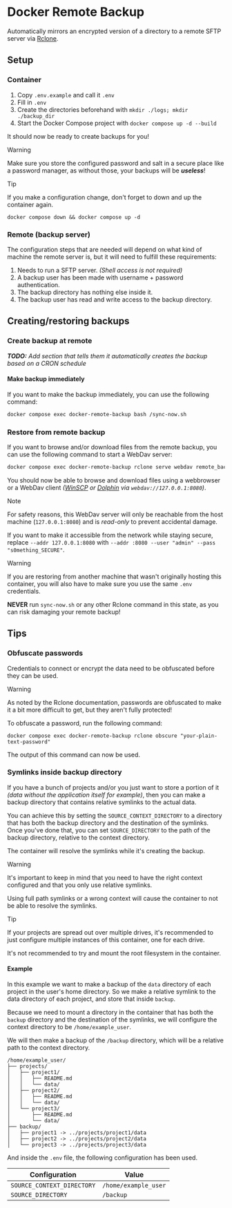 # Docker Remote Backup
Automatically mirrors an encrypted version of a directory to a remote SFTP server via [Rclone](https://rclone.org/).


## Setup
### Container
1. Copy `.env.example` and call it `.env`
2. Fill in `.env`
3. Create the directories beforehand with `mkdir ./logs; mkdir ./backup_dir`
4. Start the Docker Compose project with `docker compose up -d --build`

It should now be ready to create backups for you!

> [!WARNING]
> Make sure you store the configured password and salt in a secure place like a password manager, as without those, your backups will be ***useless***!

> [!TIP]
> If you make a configuration change, don't forget to down and up the container again.
>
> `docker compose down && docker compose up -d`


### Remote (backup server)
The configuration steps that are needed will depend on what kind of machine the remote server is, but it will need to fulfill these requirements:

1. Needs to run a SFTP server. _(Shell access is not required)_
2. A backup user has been made with username + password authentication.
3. The backup directory has nothing else inside it.
4. The backup user has read and write access to the backup directory.


## Creating/restoring backups
### Create backup at remote
***TODO:** Add section that tells them it automatically creates the backup based on a CRON schedule*

#### Make backup immediately
If you want to make the backup immediately, you can use the following command:
```bash
docker compose exec docker-remote-backup bash /sync-now.sh
```


### Restore from remote backup
If you want to browse and/or download files from the remote backup, you can use the following command to start a WebDav server:

```bash
docker compose exec docker-remote-backup rclone serve webdav remote_backup:/ --addr 127.0.0.1:8080 --read-only
```

You should now be able to browse and download files using a webbrowser or a WebDav client _([WinSCP](https://winscp.net/eng/index.php) or [Dolphin](https://apps.kde.org/dolphin/) via `webdav://127.0.0.1:8080`)_.

> [!NOTE]
> For safety reasons, this WebDav server will only be reachable from the host machine (`127.0.0.1:8080`) and is _read-only_ to prevent accidental damage.
>
> If you want to make it accessible from the network while staying secure, replace `--addr 127.0.0.1:8080` with `--addr :8080 --user "admin" --pass "s0mething_SECURE"`.

> [!WARNING]
> If you are restoring from another machine that wasn't originally hosting this container, you will also have to make sure you use the same `.env` credentials.
>
> **NEVER** run `sync-now.sh` or any other Rclone command in this state, as you can risk damaging your remote backup!


## Tips
### Obfuscate passwords
Credentials to connect or encrypt the data need to be obfuscated before they can be used.

> [!WARNING]
> As noted by the Rclone documentation, passwords are obfuscated to make it a bit more difficult to get, but they aren't fully protected!

To obfuscate a password, run the following command:

`docker compose exec docker-remote-backup rclone obscure "your-plain-text-password"`

The output of this command can now be used.


### Symlinks inside backup directory
If you have a bunch of projects and/or you just want to store a portion of it _(data without the application itself for example)_, then you can make a backup directory that contains relative symlinks to the actual data.

You can achieve this by setting the `SOURCE_CONTEXT_DIRECTORY` to a directory that has both the backup directory and the destination of the symlinks.
Once you've done that, you can set `SOURCE_DIRECTORY` to the path of the backup directory, relative to the context directory.

The container will resolve the symlinks while it's creating the backup.

> [!WARNING]
> It's important to keep in mind that you need to have the right context configured and that you only use relative symlinks.
>
> Using full path symlinks or a wrong context will cause the container to not be able to resolve the symlinks.

> [!TIP]
> If your projects are spread out over multiple drives, it's recommended to just configure multiple instances of this container, one for each drive.
>
> It's not recommended to try and mount the root filesystem in the container.


#### Example
In this example we want to make a backup of the `data` directory of each project in the user's home directory.
So we make a relative symlink to the data directory of each project, and store that inside `backup`.

Because we need to mount a directory in the container that has both the `backup` directory and the destination of the symlinks, we will configure the context directory to be `/home/example_user`.

We will then make a backup of the `/backup` directory, which will be a relative path to the context directory.

```
/home/example_user/
├── projects/
│   ├── project1/
│   │   ├── README.md
│   │   └── data/
│   ├── project2/
│   │   ├── README.md
│   │   └── data/
│   └── project3/
│       ├── README.md
│       └── data/
├── backup/
│   ├── project1 -> ../projects/project1/data
│   ├── project2 -> ../projects/project2/data
│   └── project3 -> ../projects/project3/data
```

And inside the `.env` file, the following configuration has been used.

| Configuration              | Value                |
|----------------------------|----------------------|
| `SOURCE_CONTEXT_DIRECTORY` | `/home/example_user` |
| `SOURCE_DIRECTORY`         | `/backup`            |
